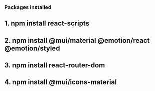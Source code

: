 ### Packages installed
## 1. npm install react-scripts
## 2. npm install @mui/material @emotion/react @emotion/styled
## 3. npm install react-router-dom
## 4. npm install @mui/icons-material